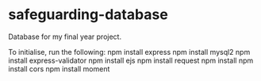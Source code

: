 # safeguarding-database
Database for my final year project.

To initialise, run the following:
npm install express 
npm install mysql2
npm install express-validator
npm install ejs
npm install request
npm install
npm install cors
npm install moment